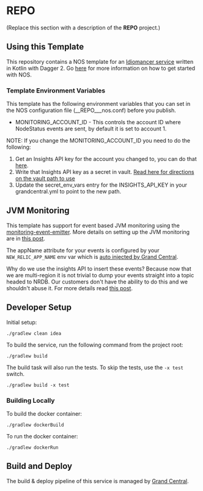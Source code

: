 # __REPO__

(Replace this section with a description of the __REPO__ project.)

## Using this Template

This repository contains a NOS template for an [Idiomancer service](https://source.datanerd.us/commune/idiomancer) written in Kotlin with Dagger 2. Go [here](https://source.datanerd.us/tools/nos)
for more information on how to get started with NOS.

### Template Environment Variables

This template has the following environment variables that you can set in the NOS configuration file (__REPO___nos.conf) before you publish.

* MONITORING_ACCOUNT_ID - This controls the account ID where NodeStatus events are sent, by default it is set to account 1.

NOTE: If you change the MONITORING_ACCOUNT_ID you need to do the following:

1. Get an Insights API key for the account you changed to, you can do that [here](https://staging-insights.newrelic.com/accounts/@MONITORING_ACCOUNT_ID@/manage/api_keys).
2. Write that Insights API key as a secret in vault. [Read here for directions on the vault path to use](https://pages.datanerd.us/site-engineering/nr-platform-docs/grand_central/configuration.html#environmentsecret_env_vars)
3. Update the secret_env_vars entry for the INSIGHTS_API_KEY in your grandcentral.yml to point to the new path.

## JVM Monitoring

This template has support for event based JVM monitoring using the [monitoring-event-emitter](https://nerdlife.datanerd.us/new-relic/improve-your-java-service-monitoring-with-monitoring-event-emitter).
More details on setting up the JVM monitoring are in [this post](https://nerdlife.datanerd.us/new-relic/improve-your-java-service-monitoring-with-monitoring-event-emitter).

The appName attribute for your events is configured by your `NEW_RELIC_APP_NAME` env var which is [auto injected by Grand Central](https://pages.datanerd.us/site-engineering/nr-platform-docs/grand_central/configuration.html#auto-injected-environment-variables).

Why do we use the insights API to insert these events? Because now that we are multi-region it is not trivial to dump your events straight into a topic headed to NRDB. Our customers
don't have the ability to do this and we shouldn't abuse it. For more details read [this post](https://nerdlife.datanerd.us/new-relic/posting-internal-monitoring-data-via-kafka-is-cheating-and-needs-to-stop).

## Developer Setup

Initial setup:

    ./gradlew clean idea

To build the service, run the following command from the project root:

    ./gradlew build

The build task will also run the tests. To skip the tests, use the `-x test` switch.

    ./gradlew build -x test

### Building Locally

To build the docker container:

    ./gradlew dockerBuild

To run the docker container:

    ./gradlew dockerRun

## Build and Deploy

The build & deploy pipeline of this service is managed by [Grand Central](https://grand-central.nr-ops.net).
